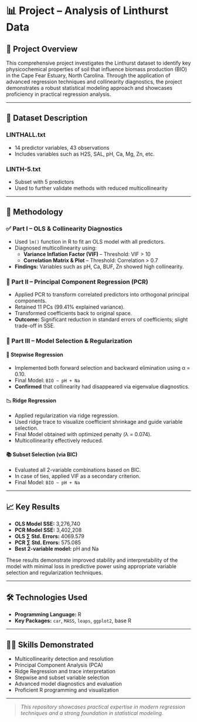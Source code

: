 # 📊 Project – Analysis of Linthurst Data


## 📌 Project Overview

This comprehensive project investigates the Linthurst dataset to identify key physicochemical properties of soil that influence biomass production (BIO) in the Cape Fear Estuary, North Carolina. Through the application of advanced regression techniques and collinearity diagnostics, the project demonstrates a robust statistical modeling approach and showcases proficiency in practical regression analysis.

---

## 📁 Dataset Description

### LINTHALL.txt
- 14 predictor variables, 43 observations
- Includes variables such as H2S, SAL, pH, Ca, Mg, Zn, etc.

### LINTH-5.txt
- Subset with 5 predictors
- Used to further validate methods with reduced multicollinearity

---

## 🧠 Methodology

### ✅ Part I – OLS & Collinearity Diagnostics
- Used `lm()` function in R to fit an OLS model with all predictors.
- Diagnosed multicollinearity using:
  - **Variance Inflation Factor (VIF)** – Threshold: VIF > 10
  - **Correlation Matrix & Plot** – Threshold: Correlation > 0.7
- **Findings:** Variables such as pH, Ca, BUF, Zn showed high collinearity.

### 🧪 Part II – Principal Component Regression (PCR)
- Applied PCR to transform correlated predictors into orthogonal principal components.
- Retained 11 PCs (99.41% explained variance).
- Transformed coefficients back to original space.
- **Outcome:** Significant reduction in standard errors of coefficients; slight trade-off in SSE.

### 🔁 Part III – Model Selection & Regularization

#### 📌 Stepwise Regression
- Implemented both forward selection and backward elimination using α = 0.10.
- Final Model: `BIO ~ pH + Na`
- **Confirmed** that collinearity had disappeared via eigenvalue diagnostics.

#### 📉 Ridge Regression
- Applied regularization via ridge regression.
- Used ridge trace to visualize coefficient shrinkage and guide variable selection.
- Final Model obtained with optimized penalty (λ = 0.074).
- Multicollinearity effectively reduced.

#### 📚 Subset Selection (via BIC)
- Evaluated all 2-variable combinations based on BIC.
- In case of ties, applied VIF as a secondary criterion.
- Final Model: `BIO ~ pH + Na`

---

## 📈 Key Results

- **OLS Model SSE:** 3,276,740  
- **PCR Model SSE:** 3,402,208  
- **OLS ∑ Std. Errors:** 4069.579  
- **PCR ∑ Std. Errors:** 575.085  
- **Best 2-variable model:** pH and Na

These results demonstrate improved stability and interpretability of the model with minimal loss in predictive power using appropriate variable selection and regularization techniques.

---

## 🛠 Technologies Used

- **Programming Language:** R
- **Key Packages:** `car`, `MASS`, `leaps`, `ggplot2`, base R

---

## 🧑‍💻 Skills Demonstrated

- Multicollinearity detection and resolution
- Principal Component Analysis (PCA)
- Ridge Regression and trace interpretation
- Stepwise and subset variable selection
- Advanced model diagnostics and evaluation
- Proficient R programming and visualization

---

> *This repository showcases practical expertise in modern regression techniques and a strong foundation in statistical modeling.*
